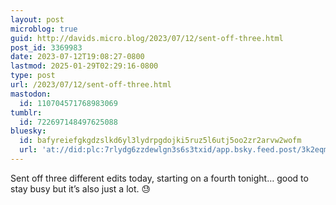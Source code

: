 ```yaml
---
layout: post
microblog: true
guid: http://davids.micro.blog/2023/07/12/sent-off-three.html
post_id: 3369983
date: 2023-07-12T19:08:27-0800
lastmod: 2025-01-29T02:29:16-0800
type: post
url: /2023/07/12/sent-off-three.html
mastodon:
  id: 110704571768983069
tumblr:
  id: 722697148497625088
bluesky:
  id: bafyreiefgkgdzslkd6yl3lydrpgdojki5ruz5l6utj5oo2zr2arvw2wofm
  url: 'at://did:plc:7rlydg6zzdewlgn3s6s3txid/app.bsky.feed.post/3k2eqmsu2tf2j'
---
```

<p>Sent off three different edits today, starting on a fourth tonight… good to stay busy but it’s also just a lot. 😓</p>
